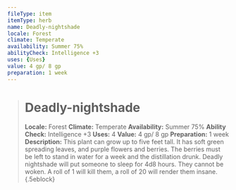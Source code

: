 ```yaml
---
fileType: item
itemType: herb
name: Deadly-nightshade
locale: Forest
climate: Temperate
availability: Summer 75%
abilityCheck: Intelligence +3
uses: {Uses}
value: 4 gp/ 8 gp
preparation: 1 week
---
```

>#  Deadly-nightshade
>
> **Locale:** Forest
> **Climate:** Temperate
> **Availability:** Summer 75%
> **Ability Check:** Intelligence +3
> **Uses:** 4
> **Value:** 4 gp/ 8 gp
> **Preparation:** 1 week
> **Description:** This plant can grow up to five feet tall. It has soft green spreading leaves, and purple flowers and berries. The berries must be left to stand in water for a week and the distillation drunk. Deadly nightshade will put someone to sleep for 4d8 hours. They cannot be woken. A roll of 1 will kill them, a roll of 20 will render them insane.
{.5eblock}

